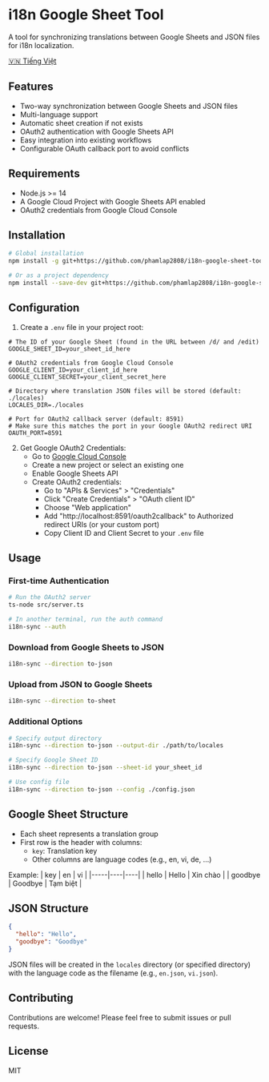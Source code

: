 # i18n Google Sheet Tool

A tool for synchronizing translations between Google Sheets and JSON files for i18n localization.

[🇻🇳 Tiếng Việt](README.vi.md)

## Features

- Two-way synchronization between Google Sheets and JSON files
- Multi-language support
- Automatic sheet creation if not exists
- OAuth2 authentication with Google Sheets API
- Easy integration into existing workflows
- Configurable OAuth callback port to avoid conflicts

## Requirements

- Node.js >= 14
- A Google Cloud Project with Google Sheets API enabled
- OAuth2 credentials from Google Cloud Console

## Installation

```bash
# Global installation
npm install -g git+https://github.com/phamlap2808/i18n-google-sheet-tool.git

# Or as a project dependency
npm install --save-dev git+https://github.com/phamlap2808/i18n-google-sheet-tool.git
```

## Configuration

1. Create a `.env` file in your project root:

```env
# The ID of your Google Sheet (found in the URL between /d/ and /edit)
GOOGLE_SHEET_ID=your_sheet_id_here

# OAuth2 credentials from Google Cloud Console
GOOGLE_CLIENT_ID=your_client_id_here
GOOGLE_CLIENT_SECRET=your_client_secret_here

# Directory where translation JSON files will be stored (default: ./locales)
LOCALES_DIR=./locales

# Port for OAuth2 callback server (default: 8591)
# Make sure this matches the port in your Google OAuth2 redirect URI
OAUTH_PORT=8591
```

2. Get Google OAuth2 Credentials:
   - Go to [Google Cloud Console](https://console.cloud.google.com)
   - Create a new project or select an existing one
   - Enable Google Sheets API
   - Create OAuth2 credentials:
     - Go to "APIs & Services" > "Credentials"
     - Click "Create Credentials" > "OAuth client ID"
     - Choose "Web application"
     - Add "http://localhost:8591/oauth2callback" to Authorized redirect URIs (or your custom port)
     - Copy Client ID and Client Secret to your `.env` file

## Usage

### First-time Authentication

```bash
# Run the OAuth2 server
ts-node src/server.ts

# In another terminal, run the auth command
i18n-sync --auth
```

### Download from Google Sheets to JSON

```bash
i18n-sync --direction to-json
```

### Upload from JSON to Google Sheets

```bash
i18n-sync --direction to-sheet
```

### Additional Options

```bash
# Specify output directory
i18n-sync --direction to-json --output-dir ./path/to/locales

# Specify Google Sheet ID
i18n-sync --direction to-json --sheet-id your_sheet_id

# Use config file
i18n-sync --direction to-json --config ./config.json
```

## Google Sheet Structure

- Each sheet represents a translation group
- First row is the header with columns:
  - `key`: Translation key
  - Other columns are language codes (e.g., en, vi, de, ...)

Example:
| key | en | vi |
|-----|----|----|
| hello | Hello | Xin chào |
| goodbye | Goodbye | Tạm biệt |

## JSON Structure

```json
{
  "hello": "Hello",
  "goodbye": "Goodbye"
}
```

JSON files will be created in the `locales` directory (or specified directory) with the language code as the filename (e.g., `en.json`, `vi.json`).

## Contributing

Contributions are welcome! Please feel free to submit issues or pull requests.

## License

MIT